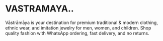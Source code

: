 # VASTRAMAYA..
Vāstrāmāya is your destination for premium traditional &amp; modern clothing, ethnic wear, and imitation jewelry for men, women, and children. Shop quality fashion with WhatsApp ordering, fast delivery, and no returns.
